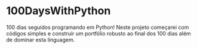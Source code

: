 # 100DaysWithPython
100 dias seguidos programando em Python! Neste projeto começarei com códigos simples e construir um portfólio robusto ao final dos 100 dias além de dominar esta linguagem.
